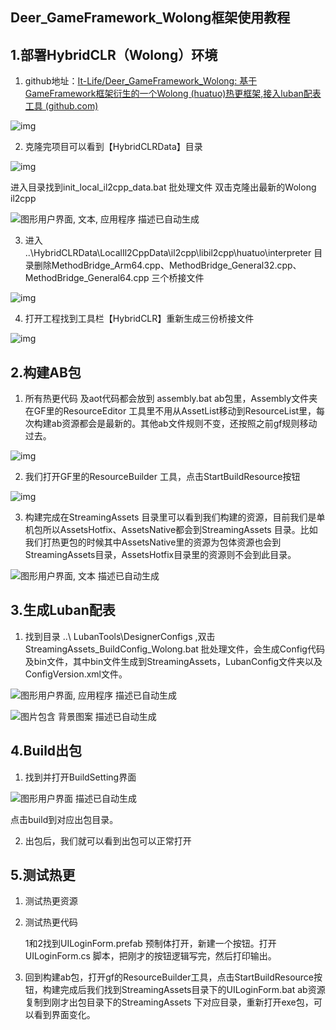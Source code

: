 ## 		Deer_GameFramework_Wolong框架使用教程

## 1.部署HybridCLR（Wolong）环境

1. github地址：[It-Life/Deer_GameFramework_Wolong: 基于GameFramework框架衍生的一个Wolong (huatuo)热更框架,接入luban配表工具 (github.com)](https://github.com/It-Life/Deer_GameFramework_Wolong)

![img](file:///C:/Users/Admin/AppData/Local/Temp/msohtmlclip1/01/clip_image002.jpg)

2. 克隆完项目可以看到【HybridCLRData】目录

![img](file:///C:/Users/Admin/AppData/Local/Temp/msohtmlclip1/01/clip_image004.jpg)

进入目录找到init_local_il2cpp_data.bat 批处理文件 双击克隆出最新的Wolong il2cpp

![图形用户界面, 文本, 应用程序  描述已自动生成](file:///C:/Users/Admin/AppData/Local/Temp/msohtmlclip1/01/clip_image006.jpg)

3. 进入 ..\HybridCLRData\LocalIl2CppData\il2cpp\libil2cpp\huatuo\interpreter 目录删除MethodBridge_Arm64.cpp、MethodBridge_General32.cpp、MethodBridge_General64.cpp 三个桥接文件

![img](file:///C:/Users/Admin/AppData/Local/Temp/msohtmlclip1/01/clip_image008.jpg)

4. 打开工程找到工具栏【HybridCLR】重新生成三份桥接文件

![img](file:///C:/Users/Admin/AppData/Local/Temp/msohtmlclip1/01/clip_image010.jpg)

## 2.构建AB包

1. 所有热更代码 及aot代码都会放到 assembly.bat ab包里，Assembly文件夹在GF里的ResourceEditor 工具里不用从AssetList移动到ResourceList里，每次构建ab资源都会是最新的。其他ab文件规则不变，还按照之前gf规则移动过去。

![img](file:///C:/Users/Admin/AppData/Local/Temp/msohtmlclip1/01/clip_image012.jpg)

2. 我们打开GF里的ResourceBuilder 工具，点击StartBuildResource按钮

![img](file:///C:/Users/Admin/AppData/Local/Temp/msohtmlclip1/01/clip_image014.jpg)

3. 构建完成在StreamingAssets 目录里可以看到我们构建的资源，目前我们是单机包所以AssetsHotfix、AssetsNative都会到StreamingAssets 目录。比如我们打热更包的时候其中AssetsNative里的资源为包体资源也会到StreamingAssets目录，AssetsHotfix目录里的资源则不会到此目录。

![图形用户界面, 文本  描述已自动生成](file:///C:/Users/Admin/AppData/Local/Temp/msohtmlclip1/01/clip_image016.jpg)

 

## 3.生成Luban配表

1. 找到目录 ..\ LubanTools\DesignerConfigs ,双击StreamingAssets_BuildConfig_Wolong.bat 批处理文件，会生成Config代码及bin文件，其中bin文件生成到StreamingAssets，LubanConfig文件夹以及ConfigVersion.xml文件。

![图形用户界面, 应用程序  描述已自动生成](file:///C:/Users/Admin/AppData/Local/Temp/msohtmlclip1/01/clip_image018.jpg)

![图片包含 背景图案  描述已自动生成](file:///C:/Users/Admin/AppData/Local/Temp/msohtmlclip1/01/clip_image020.jpg)

## 4.Build出包

1. 找到并打开BuildSetting界面

![图形用户界面  描述已自动生成](file:///C:/Users/Admin/AppData/Local/Temp/msohtmlclip1/01/clip_image022.jpg)

点击build到对应出包目录。

2. 出包后，我们就可以看到出包可以正常打开 

## 5.测试热更

1. 测试热更资源

2. 测试热更代码

   1和2找到UILoginForm.prefab 预制体打开，新建一个按钮。打开UILoginForm.cs 脚本，把刚才的按钮逻辑写完，然后打印输出。

3. 回到构建ab包，打开gf的ResourceBuilder工具，点击StartBuildResource按钮，构建完成后我们找到StreamingAssets目录下的UILoginForm.bat ab资源复制到刚才出包目录下的StreamingAssets 下对应目录，重新打开exe包，可以看到界面变化。